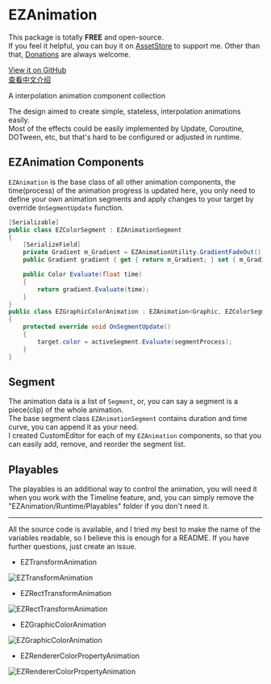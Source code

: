 # EZAnimation

This package is totally **FREE** and open-source.  
If you feel it helpful, you can buy it on [AssetStore](https://assetstore.unity.com/packages/slug/151631) to support me. Other than that, [Donations](https://github.com/EZhex1991/Receipts) are always welcome.

[View it on GitHub](https://github.com/EZhex1991/EZAnimation)  
[查看中文介绍](README_CN.md)  

A interpolation animation component collection

The design aimed to create simple, stateless, interpolation animations easily.  
Most of the effects could be easily implemented by Update, Coroutine, DOTween, etc, but that's hard to be configured or adjusted in runtime.

## EZAnimation Components

`EZAnimation` is the base class of all other animation components, the time(process) of the animation progress is updated here, you only need to define your own animation segments and apply changes to your target by override `OnSegmentUpdate` function.

``` C#
[Serializable]
public class EZColorSegment : EZAnimationSegment
{
    [SerializeField]
    private Gradient m_Gradient = EZAnimationUtility.GradientFadeOut();
    public Gradient gradient { get { return m_Gradient; } set { m_Gradient = value; } }

    public Color Evaluate(float time)
    {
        return gradient.Evaluate(time);
    }
}
public class EZGraphicColorAnimation : EZAnimation<Graphic, EZColorSegment>
{
    protected override void OnSegmentUpdate()
    {
        target.color = activeSegment.Evaluate(segmentProcess);
    }
}
```

## Segment

The animation data is a list of `Segment`, or, you can say a segment is a piece(clip) of the whole animation.  
The base segment class `EZAnimationSegment` contains duration and time curve, you can append it as your need.  
I created CustomEditor for each of my `EZAnimation` components, so that you can easily add, remove, and reorder the segment list.  

## Playables

The playables is an additional way to control the animation, you will need it when you work with the Timeline feature, and, you can simply remove the "EZAnimation/Runtime/Playables" folder if you don't need it.

---

All the source code is available, and I tried my best to make the name of the variables readable, so I believe this is enough for a README.
If you have further questions, just create an issue.

- EZTransformAnimation

![EZTransformAnimation](.SamplePicture/EZTransformAnimation.png)

- EZRectTransformAnimation

![EZRectTransformAnimation](.SamplePicture/EZRectTransformAnimation.png)

- EZGraphicColorAnimation

![EZGraphicColorAnimation](.SamplePicture/EZGraphicColorAnimation.png)

- EZRendererColorPropertyAnimation

![EZRendererColorPropertyAnimation](.SamplePicture/EZRendererColorPropertyAnimation.png)
